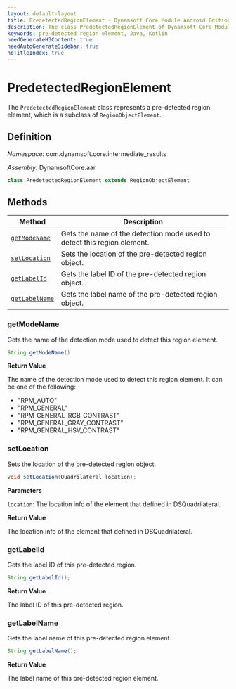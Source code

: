 ```yaml
---
layout: default-layout
title: PredetectedRegionElement - Dynamsoft Core Module Android Edition API Reference
description: The class PredetectedRegionElement of Dynamsoft Core Module represents a pre-detected region element, which is a subclass of RegionObjectElement.
keywords: pre-detected region element, Java, Kotlin
needGenerateH3Content: true
needAutoGenerateSidebar: true
noTitleIndex: true
---
```


# PredetectedRegionElement

The `PredetectedRegionElement` class represents a pre-detected region element, which is a subclass of `RegionObjectElement`.

## Definition

*Namespace:* com.dynamsoft.core.intermediate_results

*Assembly:* DynamsoftCore.aar

```java
class PredetectedRegionElement extends RegionObjectElement
```

## Methods

| Method | Description |
| ------ | ----------- |
| [`getModeName`](#getmodename) | Gets the name of the detection mode used to detect this region element. |
| [`setLocation`](#setlocation) | Sets the location of the pre-detected region object. |
| [`getLabelId`](#getlabelid) | Gets the label ID of the pre-detected region object. |
| [`getLabelName`](#getlabelname) | Gets the label name of the pre-detected region object. |

### getModeName

Gets the name of the detection mode used to detect this region element.

```java
String getModeName()
```

**Return Value**

The name of the detection mode used to detect this region element. It can be one of the following:

- "RPM_AUTO"
- "RPM_GENERAL"
- "RPM_GENERAL_RGB_CONTRAST"
- "RPM_GENERAL_GRAY_CONTRAST"
- "RPM_GENERAL_HSV_CONTRAST"

### setLocation

Sets the location of the pre-detected region object.

```java
void setLocation(Quadrilateral location);
```

**Parameters**

`location`: The location info of the element that defined in DSQuadrilateral.

**Return Value**

The location info of the element that defined in DSQuadrilateral.

### getLabelId

Gets the label ID of this pre-detected region.

```java
String getLabelId();
```

**Return Value**

The label ID of this pre-detected region.

### getLabelName

Gets the label name of this pre-detected region element.

```java
String getLabelName();
```

**Return Value**

The label name of this pre-detected region element.
